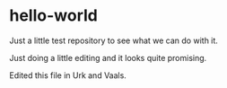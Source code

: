 # hello-world
Just a little test repository to see what we can do with it.

Just doing a little editing and it looks quite promising.

Edited this file in Urk and Vaals.
